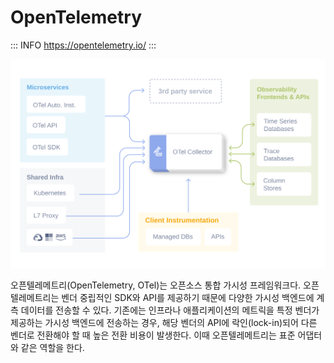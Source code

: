 # OpenTelemetry

::: INFO
https://opentelemetry.io/
:::

![](images/d71697bd-44ad-466f-9b90-41decf0a6aeb.svg)

오픈텔레메트리(OpenTelemetry, OTel)는 오픈소스 통합 가시성 프레임워크다. 오픈텔레메트리는 벤더 중립적인 SDK와 API를 제공하기 때문에 다양한 가시성 백엔드에 계측 데이터를 전송할 수 있다. 기존에는 인프라나 애플리케이션의 메트릭을 특정 벤더가 제공하는 가시성 백엔드에 전송하는 경우, 해당 벤더의 API에 락인(lock-in)되어 다른 벤더로 전환해야 할 때 높은 전환 비용이 발생한다. 이때 오픈텔레메트리는 표준 어댑터와 같은 역할을 한다.
